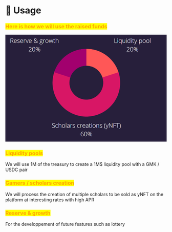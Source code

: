 # 🙊 Usage

### <mark style="color:orange;">Here is how we will use the raised funds</mark>

![](<../.gitbook/assets/image (1) (1).png>)

### <mark style="color:orange;">Liquidity pools</mark>

We will use 1M of the treasury to create a 1M$ liquidity pool with a GMK / USDC pair

### <mark style="color:orange;">Gamers / scholars creation</mark>

We will process the creation of multiple scholars to be sold as yNFT on the platform at interesting rates with high APR

### <mark style="color:orange;">Reserve & growth</mark>

For the developpement of future features such as lottery

